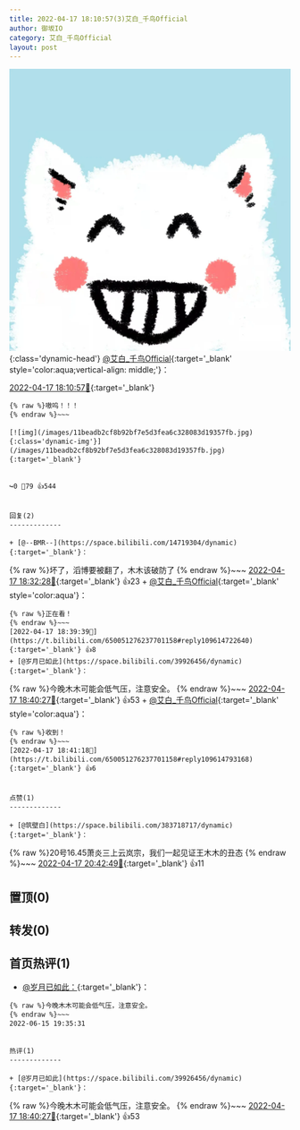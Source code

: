```yaml
---
title: 2022-04-17 18:10:57(3)艾白_千鸟Official
author: 御坂IO
category: 艾白_千鸟Official
layout: post
---
```


![img](/images/9ae8b9445fd0665cc014d9080156a45271be73c6.jpg){:class='dynamic-head'}
[@艾白_千鸟Official](https://space.bilibili.com/334537711/dynamic){:target='_blank' style='color:aqua;vertical-align: middle;'}：

[2022-04-17 18:10:57🔗](https://t.bilibili.com/650051276237701158){:target='_blank'}

~~~
{% raw %}嗷呜！！！
{% endraw %}~~~

[![img](/images/11beadb2cf8b92bf7e5d3fea6c328083d19357fb.jpg){:class='dynamic-img'}](/images/11beadb2cf8b92bf7e5d3fea6c328083d19357fb.jpg){:target='_blank'}


↪️0 💬79 👍544


回复(2)
-------------

+ [@--BMR--](https://space.bilibili.com/14719304/dynamic){:target='_blank'}：
~~~
{% raw %}坏了，滔博要被翻了，木木该破防了
{% endraw %}~~~
[2022-04-17 18:32:28🔗](https://t.bilibili.com/650051276237701158#reply109613671536){:target='_blank'} 👍23
    + [@艾白_千鸟Official](https://space.bilibili.com/334537711/dynamic){:target='_blank' style='color:aqua'}：
~~~
{% raw %}正在看！
{% endraw %}~~~
[2022-04-17 18:39:39🔗](https://t.bilibili.com/650051276237701158#reply109614722640){:target='_blank'} 👍8
+ [@岁月已如此](https://space.bilibili.com/39926456/dynamic){:target='_blank'}：
~~~
{% raw %}今晚木木可能会低气压，注意安全。
{% endraw %}~~~
[2022-04-17 18:40:27🔗](https://t.bilibili.com/650051276237701158#reply109614806704){:target='_blank'} 👍53
    + [@艾白_千鸟Official](https://space.bilibili.com/334537711/dynamic){:target='_blank' style='color:aqua'}：
~~~
{% raw %}收到！
{% endraw %}~~~
[2022-04-17 18:41:18🔗](https://t.bilibili.com/650051276237701158#reply109614793168){:target='_blank'} 👍6


点赞(1)
-------------

+ [@筑壁白](https://space.bilibili.com/383718717/dynamic){:target='_blank'}：
~~~
{% raw %}20号16.45萧炎三上云岚宗，我们一起见证王木木的丑态
{% endraw %}~~~
[2022-04-17 20:42:49🔗](https://t.bilibili.com/650051276237701158#reply109630025104){:target='_blank'} 👍11


置顶(0)
-------------



转发(0)
-------------



首页热评(1)
-------------

+ [@岁月已如此：](https://space.bilibili.com/39926456/dynamic){:target='_blank'}：
~~~
{% raw %}今晚木木可能会低气压，注意安全。
{% endraw %}~~~
2022-06-15 19:35:31


热评(1)
-------------

+ [@岁月已如此](https://space.bilibili.com/39926456/dynamic){:target='_blank'}：
~~~
{% raw %}今晚木木可能会低气压，注意安全。
{% endraw %}~~~
[2022-04-17 18:40:27🔗](https://t.bilibili.com/650051276237701158#reply109614806704){:target='_blank'} 👍53


